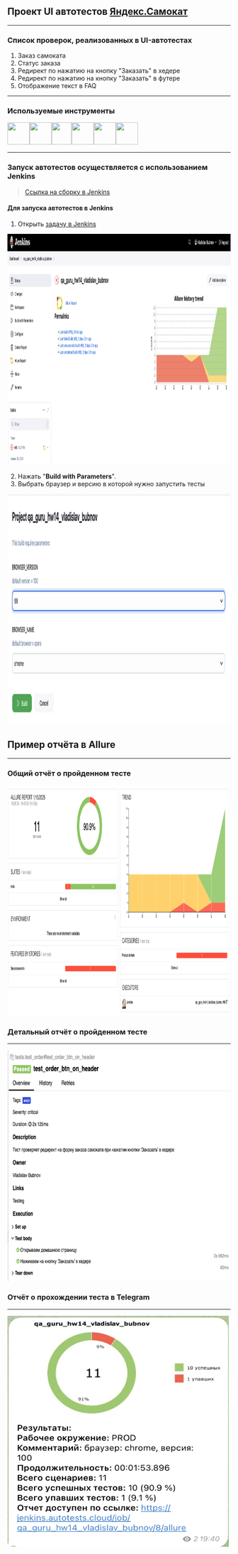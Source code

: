 ## Проект UI автотестов <a target="_blank" href="https://qa-scooter.praktikum-services.ru ">Яндекс.Самокат</a>
___
### Список проверок, реализованных в UI-автотестах
1. Заказ самоката
2. Статус заказа
3. Редирект по нажатию на кнопку "Заказать" в хедере
4. Редирект по нажатию на кнопку "Заказать" в футере
5. Отображение текст в FAQ 
___
### Используемые инструменты
<img src="https://upload.wikimedia.org/wikipedia/commons/thumb/c/c3/Python-logo-notext.svg/1200px-Python-logo-notext.svg.png" height="50" width="50" /><img src="https://testirovshik.com/wp-content/uploads/2023/06/selenium-logo.png" height="50" width="50" /><img src="https://upload.wikimedia.org/wikipedia/commons/thumb/e/e9/Jenkins_logo.svg/1483px-Jenkins_logo.svg.png" height="50" width="45" /><img src="https://avatars.githubusercontent.com/u/5879127?s=200&v=4" height="50" width="50" /><img src="https://upload.wikimedia.org/wikipedia/commons/thumb/5/5c/Telegram_Messenger.png/800px-Telegram_Messenger.png" height="50" width="50" /><img src="https://aerokube.com/img/aerokube_logo.svg" height="50" width="50" />

___
### Запуск автотестов осуществляется с использованием Jenkins
> [Ссылка на сборку в Jenkins](https://jenkins.autotests.cloud/job/qa_guru_hw14_vladislav_bubnov/)

#### Для запуска автотестов в Jenkins
1. Открыть [задачу в Jenkins](https://jenkins.autotests.cloud/job/qa_guru_hw14_vladislav_bubnov/)

<img src="https://github.com/vladbubnov/jpeg/blob/main/image.png" width="930" height="520"/>

2. Нажать "**Build with Parameters**".
3. Выбрать браузер и версию в которой нужно запустить тесты
<img src="https://github.com/vladbubnov/jpeg/blob/main/%D0%A1%D0%BD%D0%B8%D0%BC%D0%BE%D0%BA%20%D1%8D%D0%BA%D1%80%D0%B0%D0%BD%D0%B0%202025-01-20%20%D0%B2%2018.32.24.png" width="930" height="520"/>


## Пример отчёта в Allure
___
### Общий отчёт о пройденном тесте
<img src="https://github.com/vladbubnov/jpeg/blob/main/Снимок экрана 2025-01-15 в 19.51.00.png" width="930" height="520"/>


### Детальный отчёт о пройденном тесте
___
<img src="https://github.com/vladbubnov/jpeg/blob/main/Снимок экрана 2025-01-15 в 19.50.47.png" width="930" height="520"/>

### Отчёт о прохождении теста в Telegram
___
<img src="https://github.com/vladbubnov/jpeg/blob/main/Снимок экрана 2025-01-15 в 19.51.24.png" width="500" height="520"/>
